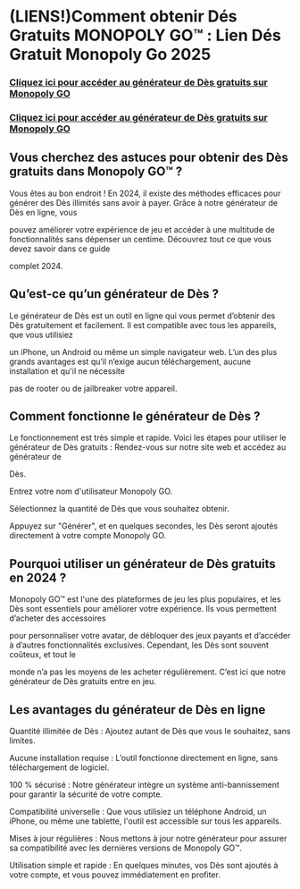 # (LIENS!)Comment obtenir Dés Gratuits MONOPOLY GO™ : Lien Dés Gratuit Monopoly Go 2025

### **[Cliquez ici pour accéder au générateur de Dès gratuits sur Monopoly GO](https://lookerstudio.google.com/s/qpSGY6cYtvg)**

### **[Cliquez ici pour accéder au générateur de Dès gratuits sur Monopoly GO](https://lookerstudio.google.com/s/qpSGY6cYtvg)**

## Vous cherchez des astuces pour obtenir des Dès gratuits dans Monopoly GO™ ? 

Vous êtes au bon endroit ! En 2024, il existe des méthodes efficaces pour générer des Dès illimités sans avoir à payer. Grâce à notre générateur de Dès en ligne, vous 

pouvez améliorer votre expérience de jeu et accéder à une multitude de fonctionnalités sans dépenser un centime. Découvrez tout ce que vous devez savoir dans ce guide 

complet 2024.

## Qu’est-ce qu’un générateur de Dès ?

Le générateur de Dès est un outil en ligne qui vous permet d’obtenir des Dès gratuitement et facilement. Il est compatible avec tous les appareils, que vous utilisiez 

un iPhone, un Android ou même un simple navigateur web. L’un des plus grands avantages est qu’il n’exige aucun téléchargement, aucune installation et qu'il ne nécessite 

pas de rooter ou de jailbreaker votre appareil.

## Comment fonctionne le générateur de Dès ?

Le fonctionnement est très simple et rapide. Voici les étapes pour utiliser le générateur de Dès gratuits : Rendez-vous sur notre site web et accédez au générateur de 

Dès.

Entrez votre nom d'utilisateur Monopoly GO.

Sélectionnez la quantité de Dès que vous souhaitez obtenir.

Appuyez sur "Générer", et en quelques secondes, les Dès seront ajoutés directement à votre compte Monopoly GO.

## Pourquoi utiliser un générateur de Dès gratuits en 2024 ?

Monopoly GO™ est l'une des plateformes de jeu les plus populaires, et les Dès sont essentiels pour améliorer votre expérience. Ils vous permettent d’acheter des accessoires 

pour personnaliser votre avatar, de débloquer des jeux payants et d’accéder à d’autres fonctionnalités exclusives. Cependant, les Dès sont souvent coûteux, et tout le 

monde n’a pas les moyens de les acheter régulièrement. C’est ici que notre générateur de Dès gratuits entre en jeu.

## Les avantages du générateur de Dès en ligne

Quantité illimitée de Dès : Ajoutez autant de Dès que vous le souhaitez, sans limites.

Aucune installation requise : L’outil fonctionne directement en ligne, sans téléchargement de logiciel.

100 % sécurisé : Notre générateur intègre un système anti-bannissement pour garantir la sécurité de votre compte.

Compatibilité universelle : Que vous utilisiez un téléphone Android, un iPhone, ou même une tablette, l'outil est accessible sur tous les appareils.

Mises à jour régulières : Nous mettons à jour notre générateur pour assurer sa compatibilité avec les dernières versions de Monopoly GO™.

Utilisation simple et rapide : En quelques minutes, vos Dès sont ajoutés à votre compte, et vous pouvez immédiatement en profiter.
